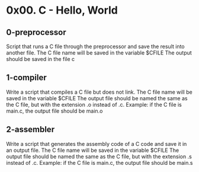 # 0x00. C - Hello, World

## 0-preprocessor
Script that runs a C file through the preprocessor and save the result into another file.
    The C file name will be saved in the variable $CFILE
    The output should be saved in the file c

## 1-compiler
Write a script that compiles a C file but does not link.
    The C file name will be saved in the variable $CFILE
    The output file should be named the same as the C file, but with the extension .o instead of .c.
        Example: if the C file is main.c, the output file should be main.o

##  2-assembler
Write a script that generates the assembly code of a C code and save it in an output file.
    The C file name will be saved in the variable $CFILE
    The output file should be named the same as the C file, but with the extension .s instead of .c.
        Example: if the C file is main.c, the output file should be main.s

